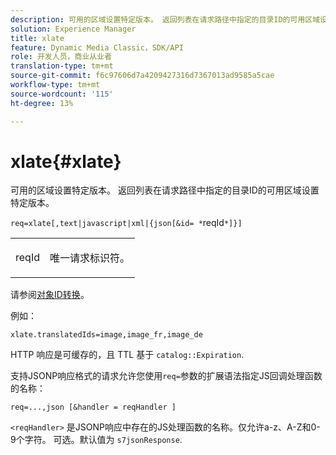 ```yaml
---
description: 可用的区域设置特定版本。 返回列表在请求路径中指定的目录ID的可用区域设置特定版本。
solution: Experience Manager
title: xlate
feature: Dynamic Media Classic，SDK/API
role: 开发人员，商业从业者
translation-type: tm+mt
source-git-commit: f6c97606d7a4209427316d7367013ad9585a5cae
workflow-type: tm+mt
source-wordcount: '115'
ht-degree: 13%

---
```



# xlate{#xlate}

可用的区域设置特定版本。 返回列表在请求路径中指定的目录ID的可用区域设置特定版本。

`req=xlate[,text|javascript|xml|{json[&id= *`reqId`*]}]`

<table id="simpletable_8970A3A5A64F4DC2B184E251993390C5"> 
 <tr class="strow"> 
  <td class="stentry"> <p><span class="codeph"><span class="varname"> reqId</span></span> </p> </td> 
  <td class="stentry"> <p>唯一请求标识符。 </p></td> 
 </tr> 
</table>

请参阅[对象ID转换](../../../../../../is-api/http-ref/image-serving-api-ref/c-http-protocol-reference/c-syntax-and-features/r-object-id-translation.md#reference-cf3e34e6cbb346d69ded9982bfdef414)。

例如：

`xlate.translatedIds=image,image_fr,image_de`

HTTP 响应是可缓存的，且 TTL 基于 `catalog::Expiration`.

支持JSONP响应格式的请求允许您使用`req=`参数的扩展语法指定JS回调处理函数的名称：

`req=...,json [&handler = reqHandler ]`

`<reqHandler>` 是JSONP响应中存在的JS处理函数的名称。仅允许a-z、A-Z和0-9个字符。 可选。默认值为 `s7jsonResponse`.

